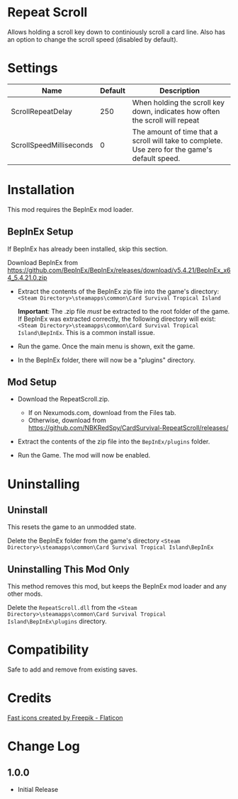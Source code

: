 # Repeat Scroll
Allows holding a scroll key down to continiously scroll a card line.
Also has an option to change the scroll speed (disabled by default).

# Settings
|Name|Default|Description|
|--|--|--|
|ScrollRepeatDelay|250|When holding the scroll key down, indicates how often the scroll will repeat|
|ScrollSpeedMilliseconds|0|The amount of time that a scroll will take to complete.  Use zero for the game's default speed.|

# Installation 
This mod requires the BepInEx mod loader.

## BepInEx Setup
If BepInEx has already been installed, skip this section.

Download BepInEx from https://github.com/BepInEx/BepInEx/releases/download/v5.4.21/BepInEx_x64_5.4.21.0.zip

* Extract the contents of the BepInEx zip file into the game's directory:
```<Steam Directory>\steamapps\common\Card Survival Tropical Island```

    __Important__:  The .zip file *must* be extracted to the root folder of the game.  If BepInEx was extracted correctly, the following directory will exist: ```<Steam Directory>\steamapps\common\Card Survival Tropical Island\BepInEx```.  This is a common install issue.

* Run the game.  Once the main menu is shown, exit the game.
    
* In the BepInEx folder, there will now be a "plugins" directory.

## Mod Setup
* Download the RepeatScroll.zip.  
    * If on Nexumods.com, download from the Files tab.
    * Otherwise, download from https://github.com/NBKRedSpy/CardSurvival-RepeatScroll/releases/

* Extract the contents of the zip file into the ```BepInEx/plugins``` folder.

* Run the Game.  The mod will now be enabled.

# Uninstalling

## Uninstall
This resets the game to an unmodded state.

Delete the BepInEx folder from the game's directory
```<Steam Directory>\steamapps\common\Card Survival Tropical Island\BepInEx```

## Uninstalling This Mod Only

This method removes this mod, but keeps the BepInEx mod loader and any other mods.

Delete the ```RepeatScroll.dll``` from the ```<Steam Directory>\steamapps\common\Card Survival Tropical Island\BepInEx\plugins``` directory.

# Compatibility
Safe to add and remove from existing saves.

# Credits

<a href="https://www.flaticon.com/free-icons/fast" title="fast icons">Fast icons created by Freepik - Flaticon</a>

# Change Log 
## 1.0.0  
* Initial Release

